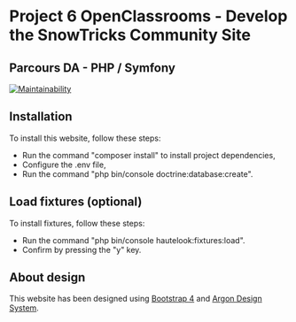 # Project 6 OpenClassrooms - Develop the SnowTricks Community Site
## Parcours DA - PHP / Symfony

[![Maintainability](https://api.codeclimate.com/v1/badges/63f9f7ca54d7c434f00c/maintainability)](https://codeclimate.com/github/FloStn/P6/maintainability)

## Installation

To install this website, follow these steps:
* Run the command "composer install" to install project dependencies,
* Configure the .env file,
* Run the command "php bin/console doctrine:database:create".

## Load fixtures (optional)

To install fixtures, follow these steps:
* Run the command "php bin/console hautelook:fixtures:load".
* Confirm by pressing the "y" key.

## About design
This website has been designed using [Bootstrap 4](https://getbootstrap.com) and [Argon Design System](https://www.creative-tim.com/product/argon-design-system).
